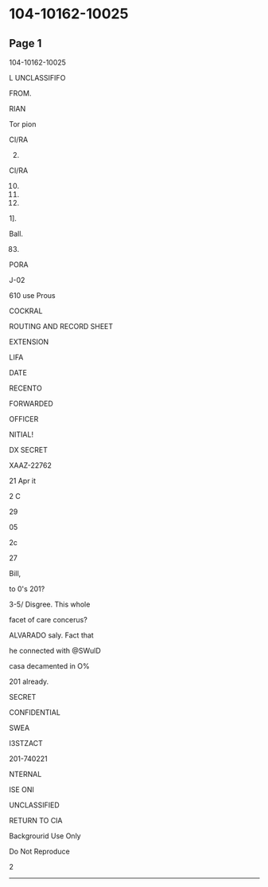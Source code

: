 # 104-10162-10025

## Page 1

104-10162-10025

L UNCLASSIFIFO

FROM.

RIAN

Tor pion

CI/RA

2.

CI/RA

10.

48.

17.

1].

Ball.

83.

PORA

J-02

610 use Prous

COCKRAL

ROUTING AND RECORD SHEET

EXTENSION

LIFA

DATE

RECENTO

FORWARDED

OFFICER

NITIAL!

DX SECRET

XAAZ-22762

21 Apr it

2 C

29

05

2c

27

Bill,

to 0's 201?

3-5/ Disgree. This whole

facet of care concerus?

ALVARADO saly. Fact that

he connected with @SWulD

casa decamented in O%

201 already.

SECRET

CONFIDENTIAL

SWEA

I3STZACT

201-740221

NTERNAL

ISE ONI

UNCLASSIFIED

RETURN TO CIA

Backgrourid Use Only

Do Not Reproduce

2

---

